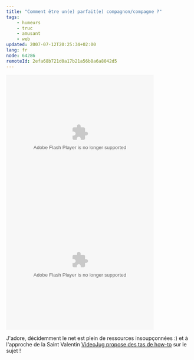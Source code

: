 ```yaml
---
title: "Comment être un(e) parfait(e) compagnon/compagne ?"
tags:
    - humeurs
    - truc
    - amusant
    - web
updated: 2007-07-12T20:25:34+02:00
lang: fr
node: 64286
remoteId: 2efa68b721d0a17b21a56b8a6a8042d5
---
```

 
<div class="video">
	<object width="400" height="345" type="application/x-shockwave-flash" data="http://www.videojug.com/player/videoJugPlayer.swf?id=1e32c43e-8729-d829-d1a8-ff0008c8e357">
		<param name="movie" value="http://www.videojug.com/player/videoJugPlayer.swf?id=1e32c43e-8729-d829-d1a8-ff0008c8e357"></param>
		<param name="allowfullscreen" value="true"></param>
	</object>
</div>

 
<div class="video">
	<object width="400" height="345" type="application/x-shockwave-flash" data="http://www.videojug.com/player/videoJugPlayer.swf?id=0428efb6-c039-e254-e478-ff0008c8e85c">
		<param name="movie" value="http://www.videojug.com/player/videoJugPlayer.swf?id=0428efb6-c039-e254-e478-ff0008c8e85c"></param>
		<param name="allowfullscreen" value="true"></param>
	</object>
</div>

 
J'adore, décidemment le net est plein de ressources insoupçonnées :) et à l'approche de la Saint Valentin [VideoJug propose des tas de how-to](http://www.videojug.com/tag/valentines-day) sur le sujet !

